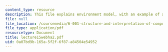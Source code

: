 ```yaml
---
content_type: resource
description: This file explains environment model, with an example of an evaluation.
file: null
file_location: /coursemedia/6-001-structure-and-interpretation-of-computer-programs-spring-2005/0a07bd9b165a5f2f6f87a84504e54952_lecture15webha2.pdf
file_type: application/pdf
resourcetype: Document
title: lecture15webha2.pdf
uid: 0a07bd9b-165a-5f2f-6f87-a84504e54952
---
```


